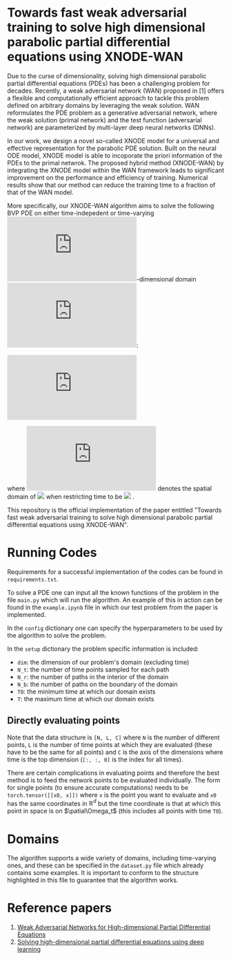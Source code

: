 # Towards fast weak adversarial training to solve high dimensional parabolic partial differential equations using XNODE-WAN

Due to the curse of dimensionality, solving high dimensional parabolic partial differential equations (PDEs) has been a challenging problem for decades. Recently, a weak adversarial network (WAN) proposed in [1] offers a flexible and computationally efficient approach to tackle this problem defined on arbitrary domains by leveraging the weak solution. WAN reformulates the PDE problem as a generative adversarial network, where the weak solution (primal network) and the test function (adversarial network) are parameterized by multi-layer deep neural networks (DNNs). 

In our work, we design a novel so-called XNODE model for a universal and effective representation for the parabolic PDE solution. Built on the neural ODE model, XNODE model is able to incoporate the priori information of the PDEs to the primal netwrok. The proposed hybrid method (XNODE-WAN) by integrating the XNODE model within the WAN framework leads to significant improvement on the performance and efficiency of training. Numerical results show that our method can reduce the training time to a fraction of that of the WAN model. 

More specifically, our XNODE-WAN algorithm aims to solve the following BVP PDE on either time-indepedent or time-varying ![equation](https://latex.codecogs.com/gif.latex?d)-dimensional domain ![equation](https://latex.codecogs.com/gif.latex?%5Cmathcal%7BD%7D%5Cin%20%5B0%2CT%5D%5Ctimes%20%5Cmathbb%7BR%7D%5Ed):

![equation](https://latex.codecogs.com/gif.latex?%5Cbegin%7Balign*%7D%20%5Cbegin%7Bcases%7D%20%5Cpartial_t%20u%28t%2C%5Cmathbf%7Bx%7D%29-%5Coverset%7Bd%7D%7B%5Cunderset%7Bi%3D1%7D%7B%5Csum%7D%7D%5Cpartial_i%5CBig%28%5Coverset%7Bd%7D%7B%5Cunderset%7Bi%3D1%7D%7B%5Csum%7D%7Da_%7Bij%7D%28t%2C%5Cmathbf%7Bx%7D%29%20%5Cpartial_ju%28t%2C%5Cmathbf%7Bx%7D%29%5CBig%29&plus;%5Coverset%7Bd%7D%7B%5Cunderset%7Bi%3D1%7D%7B%5Csum%7D%7Db_i%28t%2C%5Cmathbf%7Bx%7D%29%5Cpartial_iu%28t%2C%5Cmathbf%7Bx%7D%5C%29&plus;c%28u%2C%20t%2C%5Cmathbf%7Bx%7D%29-f%28t%2C%5Cmathbf%7Bx%7D%29%3D0%20%26%5Ctext%7B%20for%20%7D%20%28t%2C%20%5Cmathbf%7Bx%7D%29%20%5Cin%20%5Cmathcal%7BD%7D%2C%5C%5C%20u%28t%2C%20%5Cmathbf%7Bx%7D%29%3D%20g%28t%2C%5Cmathbf%7Bx%7D%29%20%26%20%5Ctext%7Bon%20%7D%5Cpartial%20%5Cmathcal%7BD%7D%2C%5C%5C%20u%280%2C%5Cmathbf%7Bx%7D%29-h%28%5Cmathbf%7Bx%7D%29%3D0%20%26%20%5Ctext%7Bon%20%7D%5COmega%280%29%2C%20%5Cend%7Bcases%7D%20%5Cend%7Balign*%7D)

where ![equation](https://latex.codecogs.com/gif.latex?%5COmega%28t%29%3A%3D%20%5C%7B%5Cmathbf%7Bx%7D%20%7C%20%28t%2C%20%5Cmathbf%7Bx%7D%29%20%5Cin%20%5Cmathcal%7BD%7D%5C%7D) denotes the spatial domain of <img src="https://latex.codecogs.com/gif.latex?\mathcal{D}" />  when restricting time to be <img src="https://latex.codecogs.com/gif.latex?t" /> .



This repository is the official implementation of the paper entitled "Towards fast weak adversarial training to solve high dimensional parabolic partial differential equations using XNODE-WAN".

# Running Codes
Requirements for a successful implementation of the codes can be found in `requirements.txt`.

To solve a PDE one can input all the known functions of the problem in the file `main.py` which will run the algorithm. An example of this in action can be found in the `example.ipynb` file in which our test problem from the paper is implemented.

In the `config` dictionary one can specify the hyperparameters to be used by the algorithm to solve the problem. 

In the `setup` dictionary the problem specific information is included:
- `dim`: the dimension of our problem's domain (excluding time)
- `N_t`: the number of time points sampled for each path
- `N_r`: the number of paths in the interior of the domain
- `N_b`: the number of paths on the boundary of the domain
- `T0`: the minimum time at which our domain exists
- `T`: the maximum time at which our domain exists

## Directly evaluating points
Note that the data structure is `[N, L, C]` where `N` is the number of different points, `L` is the number of time points at which they are evaluated (these have to be the same for all points) and `C` is the axis of the dimensions where time is the top dimension (`[:, :, 0]` is the index for all times).

There are certain complications in evaluating points and therefore the best method is to feed the network points to be evaluated individually. The form for single points (to ensure accurate computations) needs to be `torch.tensor([[x0, x]])` where `x` is the point you want to evaluate and `x0` has the same coordinates in $\mathbb{R}^d$ but the time coordinate is that at which this point in space is on $\patial\Omega_t$ (this includes all points with time `T0`).

# Domains
The algorithm supports a wide variety of domains, including time-varying ones, and these can be specified in the `dataset.py` file which already contains some examples. It is important to conform to the structure highlighted in this file to guarantee that the algorithm works.

# Reference papers
1. [Weak Adversarial Networks for High-dimensional Partial
Differential Equations](https://arxiv.org/pdf/1907.08272.pdf)
2. [Solving high-dimensional partial differential equations using deep learning](https://www.pnas.org/content/115/34/8505)
